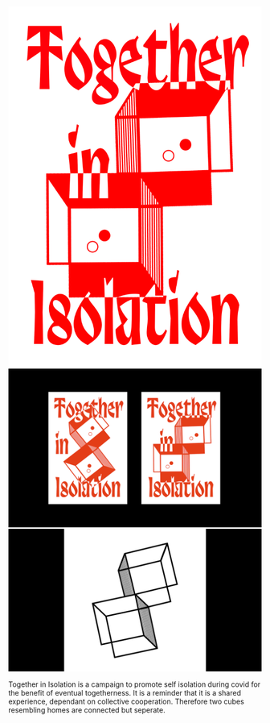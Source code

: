 ![](covidposter7.png)
![](covidposters.png)
![](covidanimation.gif)

Together in Isolation is a campaign to promote self isolation during covid for the benefit of eventual togetherness. It is a reminder that it is a shared experience, dependant on collective cooperation. Therefore two cubes resembling homes are connected but seperate. 
